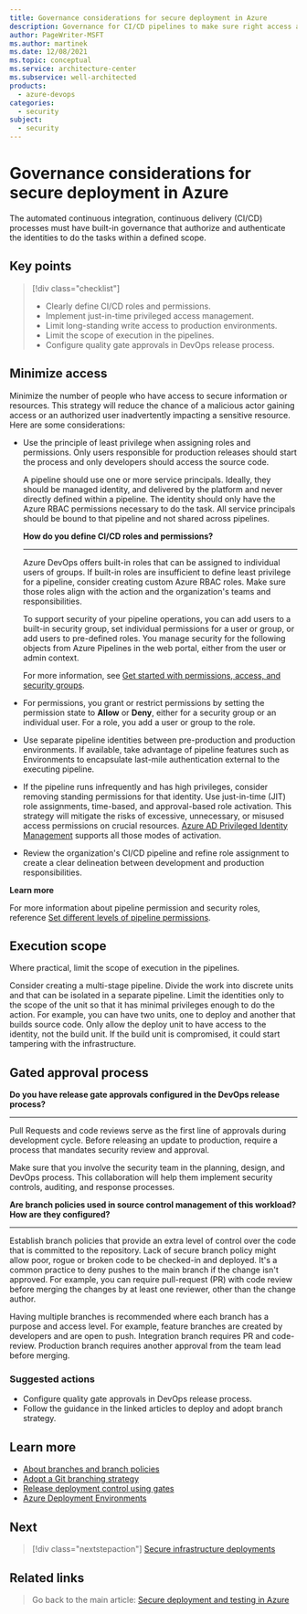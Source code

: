 ```yaml
---
title: Governance considerations for secure deployment in Azure
description: Governance for CI/CD pipelines to make sure right access and work is executed.
author: PageWriter-MSFT
ms.author: martinek
ms.date: 12/08/2021
ms.topic: conceptual
ms.service: architecture-center
ms.subservice: well-architected
products:
  - azure-devops
categories:
  - security
subject:
  - security
---
```


# Governance considerations for secure deployment in Azure

The automated continuous integration, continuous delivery (CI/CD) processes must have built-in governance that authorize and authenticate the identities to do the tasks within a defined scope.

## Key points

> [!div class="checklist"]
> - Clearly define CI/CD roles and permissions.
> - Implement just-in-time privileged access management.
> - Limit long-standing write access to production environments.
> - Limit the scope of execution in the pipelines.
> - Configure quality gate approvals in DevOps release process.

## Minimize access

Minimize the number of people who have access to secure information or resources. This strategy will reduce the chance of a malicious actor gaining access or an authorized user inadvertently impacting a sensitive resource. Here are some considerations:

- Use the principle of least privilege when assigning roles and permissions. Only users responsible for production releases should start the process and only developers should access the source code.

    A pipeline should use one or more service principals. Ideally, they should be managed identity, and delivered by the platform and never directly defined within a pipeline. The identity should only have the Azure RBAC permissions necessary to do the task. All service principals should be bound to that pipeline and not shared across pipelines.

    **How do you define CI/CD roles and permissions?**
    ***

    Azure DevOps offers built-in roles that can be assigned to individual users of groups. If built-in roles are insufficient to define least privilege for a pipeline, consider creating custom Azure RBAC roles. Make sure those roles align with the action and the organization's teams and responsibilities.

    To support security of your pipeline operations, you can add users to a built-in security group, set individual permissions for a user or group, or add users to pre-defined roles. You manage security for the following objects from Azure Pipelines in the web portal, either from the user or admin context.

    For more information, see [Get started with permissions, access, and security groups](/azure/devops/organizations/security/about-permissions?view=azure-devops&tabs=preview-page&preserve-view=true).

- For permissions, you grant or restrict permissions by setting the permission state to **Allow** or **Deny**, either for a security group or an individual user. For a role, you add a user or group to the role.

- Use separate pipeline identities between pre-production and production environments. If available, take advantage of pipeline features such as Environments to encapsulate last-mile authentication external to the executing pipeline.

- If the pipeline runs infrequently and has high privileges, consider removing standing permissions for that identity. Use just-in-time (JIT) role assignments, time-based, and approval-based role activation. This strategy will mitigate the risks of excessive, unnecessary, or misused access permissions on crucial resources. [Azure AD Privileged Identity Management](/azure/active-directory/privileged-identity-management/pim-configure) supports all those modes of activation.

- Review the organization's CI/CD pipeline and refine role assignment to create a clear delineation between development and production responsibilities.

**Learn more**

For more information about pipeline permission and security roles, reference [Set different levels of pipeline permissions](/azure/devops/pipelines/policies/permissions?view=azure-devops&preserve-view=true).

## Execution scope

Where practical, limit the scope of execution in the pipelines.

Consider creating a multi-stage pipeline. Divide the work into discrete units and that can be isolated in a separate pipeline. Limit the identities only to the scope of the unit so that it has minimal privileges enough to do the action. For example, you can have two units, one to deploy and another that builds source code. Only allow the deploy unit to have access to the identity, not the build unit. If the build unit is compromised, it could start tampering with the infrastructure.

## Gated approval process

**Do you have release gate approvals configured in the DevOps release process?**
***
Pull Requests and code reviews serve as the first line of approvals during development cycle. Before releasing an update to production, require a process that mandates security review and approval.

Make sure that you involve the security team in the planning, design, and DevOps process. This collaboration will help them implement security controls, auditing, and response processes.

**Are branch policies used in source control management of this workload? How are they configured?**
***
Establish branch policies that provide an extra level of control over the code that is committed to the repository. Lack of secure branch policy might allow poor, rogue or broken code to be checked-in and deployed. It's a common practice to deny pushes to the main branch if the change isn't approved. For example, you can require pull-request (PR) with code review before merging the changes by at least one reviewer, other than the change author.

Having multiple branches is recommended where each branch has a purpose and access level. For example, feature branches are created by developers and are open to push. Integration branch requires PR and code-review. Production branch requires another approval from the team lead before merging.

### Suggested actions

- Configure quality gate approvals in DevOps release process.
- Follow the guidance in the linked articles to deploy and adopt branch strategy.

## Learn more

- [About branches and branch policies](/azure/devops/repos/git/branch-policies-overview?view=azure-devops&preserve-view=true)
- [Adopt a Git branching strategy](/azure/devops/repos/git/git-branching-guidance?view=azure-devops&preserve-view=true)
- [Release deployment control using gates](/azure/devops/pipelines/release/approvals/gates?view=azure-devops&preserve-view=true)
- [Azure Deployment Environments](/azure/deployment-environments/)

## Next

> [!div class="nextstepaction"]
> [Secure infrastructure deployments](./deploy-infrastructure.md)

## Related links

> Go back to the main article: [Secure deployment and testing in Azure](deploy.md)
